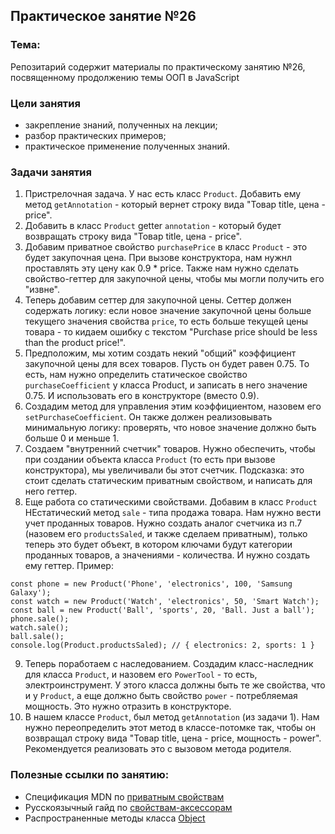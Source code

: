## Практическое занятие №26

### Тема:

Репозитарий содержит материалы по практическому занятию №26, посвященному продолжению темы ООП в JavaScript

### Цели занятия
- закрепление знаний, полученных на лекции;
- разбор практических примеров;
- практическое применение полученных знаний.

### Задачи занятия
1. Пристрелочная задача. У нас есть класс `Product`. Добавить ему метод `getAnnotation` - который вернет строку вида "Товар title, цена - price".
2. Добавить в класс `Product` getter `annotation` - который будет возвращать строку вида "Товар title, цена - price".
3. Добавим приватное свойство `purchasePrice` в класс `Product` - это будет закупочная цена. При вызове конструктора, нам нужнл проставлять эту цену как 0.9 * price. Также нам нужно сделать свойство-геттер для закупочной цены, чтобы мы могли получить его "извне".
4. Теперь добавим сеттер для закупочной цены. Сеттер должен содержать логику: если новое значение закупочной цены больше текущего значения свойства `price`, то есть больше текущей цены товара - то кидаем ошибку с текстом "Purchase price should be less than the product price!".
5. Предположим, мы хотим создать некий "общий" коэффициент закупочной цены для всех товаров. Пусть он будет равен 0.75. То есть, нам нужно определить статическое свойство `purchaseCoefficient` у класса Product, и записать в него значение 0.75. И использовать его в конструкторе (вместо 0.9).
6. Создадим метод для управления этим коэффициентом, назовем его `setPurchaseCoefficient`. Он также должен реализовывать минимальную логику: проверять, что новое значение должно быть больше 0 и меньше 1.
7. Создаем "внутренний счетчик" товаров. Нужно обеспечить, чтобы при создании объекта класса `Product` (то есть при вызове конструктора), мы увеличивали бы этот счетчик. Подсказка: это стоит сделать статическим приватным свойством, и написать для него геттер.
8. Еще работа со статическими свойствами. Добавим в класс `Product` НЕстатический метод `sale` - типа продажа товара. Нам нужно вести учет проданных товаров. Нужно создать аналог счетчика из п.7 (назовем его `productsSaled`, и также сделаем приватным), только теперь это будет объект, в котором ключами будут категории проданных товаров, а значениями - количества. И нужно создать ему геттер. Пример:
```
const phone = new Product('Phone', 'electronics', 100, 'Samsung Galaxy');
const watch = new Product('Watch', 'electronics', 50, 'Smart Watch');
const ball = new Product('Ball', 'sports', 20, 'Ball. Just a ball');
phone.sale();
watch.sale();
ball.sale();
console.log(Product.productsSaled); // { electronics: 2, sports: 1 }
```
9. Теперь поработаем с наследованием. Создадим класс-наследник для класса `Product`, и назовем его `PowerTool` - то есть, электроинструмент. У этого класса должны быть те же свойства, что и у `Product`, а еще должно быть свойство `power` - потребляемая мощность. Это нужно отразить в конструкторе.
10. В нашем классе `Product`, был метод `getAnnotation` (из задачи 1). Нам нужно переопределить этот метод в классе-потомке так, чтобы он возвращал строку вида "Товар title, цена - price, мощность - power". Рекомендуется реализовать это с вызовом метода родителя.

### Полезные ссылки по занятию:
 - Спецификация MDN по [приватным свойствам](https://developer.mozilla.org/en-US/docs/Web/JavaScript/Reference/Classes/Private_class_fields)
 - Русскоязычный гайд по [свойствам-аксессорам](https://learn.javascript.ru/property-accessors)
 - Распространенные методы класса [Object](https://learn.javascript.ru/keys-values-entries)